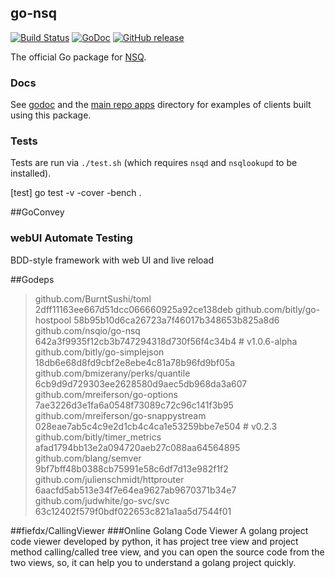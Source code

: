 ## go-nsq

[![Build Status](https://secure.travis-ci.org/nsqio/go-nsq.svg?branch=master)][travis] [![GoDoc](https://godoc.org/github.com/nsqio/go-nsq?status.svg)](https://godoc.org/github.com/nsqio/go-nsq) [![GitHub release](https://img.shields.io/github/release/nsqio/go-nsq.svg)](https://github.com/nsqio/go-nsq/releases/latest)

The official Go package for [NSQ][nsq].

### Docs

See [godoc][nsq_gopkgdoc] and the [main repo apps][apps] directory for examples of clients built
using this package.

### Tests

Tests are run via `./test.sh` (which requires `nsqd` and `nsqlookupd` to be installed).

[nsq]: https://github.com/nsqio/nsq
[nsq_gopkgdoc]: http://godoc.org/github.com/nsqio/go-nsq
[apps]: https://tree/master/apps
[travis]: http://travis-ci.org/nsqio/go-nsq

[test] go test -v -cover -bench .


##GoConvey
### webUI Automate Testing
 BDD-style framework with web UI and live reload


##Godeps

>github.com/BurntSushi/toml              2dff11163ee667d51dcc066660925a92ce138deb
>github.com/bitly/go-hostpool            58b95b10d6ca26723a7f46017b348653b825a8d6
>github.com/nsqio/go-nsq                 642a3f9935f12cb3b747294318d730f56f4c34b4 # v1.0.6-alpha
>github.com/bitly/go-simplejson          18db6e68d8fd9cbf2e8ebe4c81a78b96fd9bf05a
>github.com/bmizerany/perks/quantile     6cb9d9d729303ee2628580d9aec5db968da3a607
>github.com/mreiferson/go-options        7ae3226d3e1fa6a0548f73089c72c96c141f3b95
>github.com/mreiferson/go-snappystream   028eae7ab5c4c9e2d1cb4c4ca1e53259bbe7e504 # v0.2.3
>github.com/bitly/timer_metrics          afad1794bb13e2a094720aeb27c088aa64564895
>github.com/blang/semver                 9bf7bff48b0388cb75991e58c6df7d13e982f1f2
>github.com/julienschmidt/httprouter     6aacfd5ab513e34f7e64ea9627ab9670371b34e7
>github.com/judwhite/go-svc/svc          63c12402f579f0bdf022653c821a1aa5d7544f01

##fiefdx/CallingViewer
###Online Golang Code Viewer
A golang project code viewer developed by python, it has project tree view and project method calling/called tree view, and you can open the source code from the two views, so, it can help you to understand a golang project quickly.